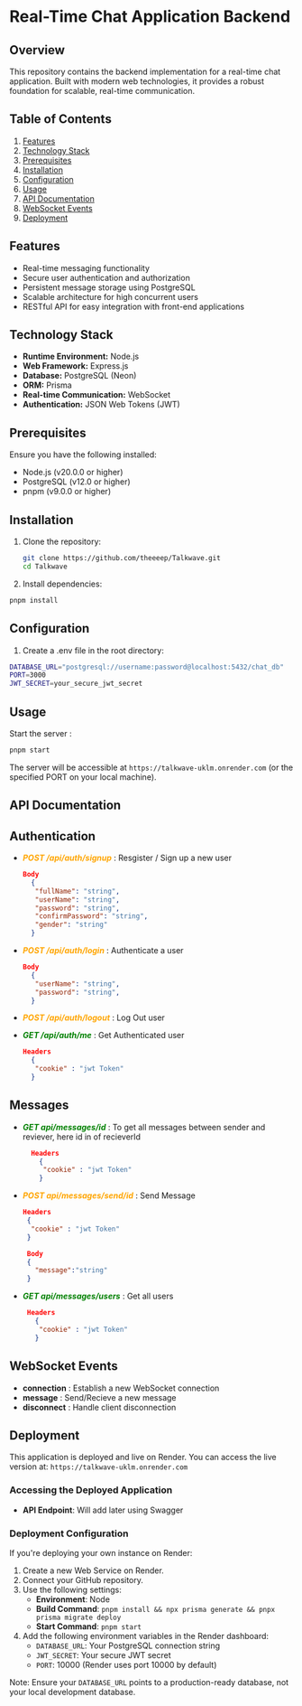 # Real-Time Chat Application Backend

## Overview

This repository contains the backend implementation for a real-time chat application. Built with modern web technologies, it provides a robust foundation for scalable, real-time communication.

## Table of Contents

1. [Features](#features)
2. [Technology Stack](#technology-stack)
3. [Prerequisites](#prerequisites)
4. [Installation](#installation)
5. [Configuration](#configuration)
6. [Usage](#usage)
7. [API Documentation](#api-documentation)
8. [WebSocket Events](#websocket-events)
9. [Deployment](#deployment)

## Features

- Real-time messaging functionality
- Secure user authentication and authorization
- Persistent message storage using PostgreSQL
- Scalable architecture for high concurrent users
- RESTful API for easy integration with front-end applications

## Technology Stack

- **Runtime Environment:** Node.js
- **Web Framework:** Express.js
- **Database:** PostgreSQL (Neon)
- **ORM:** Prisma
- **Real-time Communication:** WebSocket
- **Authentication:** JSON Web Tokens (JWT)

## Prerequisites

Ensure you have the following installed:

- Node.js (v20.0.0 or higher)
- PostgreSQL (v12.0 or higher)
- pnpm (v9.0.0 or higher)

## Installation

1. Clone the repository:

   ```bash
   git clone https://github.com/theeeep/Talkwave.git
   cd Talkwave

2. Install dependencies:

  ```bash
  pnpm install
  ```

## Configuration

1. Create a .env file in the root directory:

  ```bash
  DATABASE_URL="postgresql://username:password@localhost:5432/chat_db"
PORT=3000
JWT_SECRET=your_secure_jwt_secret
```

## Usage

Start the server :

  ```bash
  pnpm start
  ```

The server will be accessible at `https://talkwave-uklm.onrender.com` (or the specified PORT on your local machine).

## API Documentation

## Authentication

- <span style="color: orange;">***POST /api/auth/signup***</span>
 : Resgister / Sign up a new user

    ```json
    Body
      {
       "fullName": "string",
       "userName": "string",
       "password": "string",
       "confirmPassword": "string",
       "gender": "string"
      }
    ```

- <span style="color: orange;">***POST /api/auth/login***</span> : Authenticate a user

    ```json
    Body
      { 
       "userName": "string",
       "password": "string",
      }
    ```

- <span style="color: orange;">***POST /api/auth/logout***</span> : Log Out user

- <span style="color:green;">***GET /api/auth/me***</span> : Get Authenticated user

    ```json
    Headers
      {
       "cookie" : "jwt Token"
      }
    ```

## Messages

- <span style="color: green;">***GET api/messages/id***</span> : To get all messages between sender and reviever, here id in  of recieverId

  ```json
    Headers
      {
       "cookie" : "jwt Token"
      }
    ```

- <span style="color: orange;">***POST api/messages/send/id***</span> : Send Message

     ```json
    Headers
      {
       "cookie" : "jwt Token"
      }

      Body
      {
        "message":"string"
      } 
    ```

- <span style="color: green;">***GET api/messages/users***</span> : Get all users

   ```json
    Headers
      {
       "cookie" : "jwt Token"
      }
    ```  

## WebSocket Events

- **connection** : Establish a new WebSocket connection
- **message** : Send/Recieve a new message
- **disconnect** : Handle client disconnection

## Deployment

This application is deployed and live on Render. You can access the live version at:
`https://talkwave-uklm.onrender.com`

### Accessing the Deployed Application

- **API Endpoint**:  Will add later using Swagger

### Deployment Configuration

If you're deploying your own instance on Render:

1. Create a new Web Service on Render.
2. Connect your GitHub repository.
3. Use the following settings:
   - **Environment**: Node
   - **Build Command**: `pnpm install && npx prisma generate && pnpx prisma migrate deploy`
   - **Start Command**: `pnpm start`
4. Add the following environment variables in the Render dashboard:
   - `DATABASE_URL`: Your PostgreSQL connection string
   - `JWT_SECRET`: Your secure JWT secret
   - `PORT`: 10000 (Render uses port 10000 by default)

Note: Ensure your `DATABASE_URL` points to a production-ready database, not your local development database.
